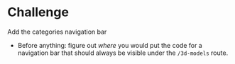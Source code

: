 Challenge
=========
Add the categories navigation bar
- Before anything: figure out *where* you would put the code for a navigation bar
  that should always be visible under the `/3d-models` route.
